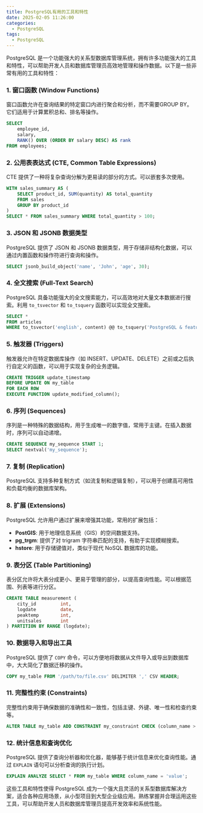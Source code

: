 ```yaml
---
title: PostgreSQL有用的工具和特性
date: 2025-02-05 11:26:00
categories:
  - PostgreSQL
tags:
  - PostgreSQL
---
```

PostgreSQL 是一个功能强大的关系型数据库管理系统，拥有许多功能强大的工具和特性，可以帮助开发人员和数据库管理员高效地管理和操作数据。以下是一些非常有用的工具和特性：

### 1. **窗口函数 (Window Functions)**

窗口函数允许在查询结果的特定窗口内进行聚合和分析，而不需要GROUP BY。它们适用于计算累积总和、排名等操作。

```sql
SELECT
    employee_id,
    salary,
    RANK() OVER (ORDER BY salary DESC) AS rank
FROM employees;

```

### 2. **公用表表达式 (CTE, Common Table Expressions)**

CTE 提供了一种将复杂查询分解为更易读的部分的方式。可以嵌套多次使用。

```sql
WITH sales_summary AS (
    SELECT product_id, SUM(quantity) AS total_quantity
    FROM sales
    GROUP BY product_id
)
SELECT * FROM sales_summary WHERE total_quantity > 100;

```

### 3. **JSON 和 JSONB 数据类型**

PostgreSQL 提供了 JSON 和 JSONB 数据类型，用于存储非结构化数据，可以通过内置函数和操作符进行查询和操作。

```sql
SELECT jsonb_build_object('name', 'John', 'age', 30);

```

### 4. **全文搜索 (Full-Text Search)**

PostgreSQL 具备功能强大的全文搜索能力，可以高效地对大量文本数据进行搜索。利用 `to_tsvector` 和 `to_tsquery` 函数可以实现全文搜索。

```sql
SELECT *
FROM articles
WHERE to_tsvector('english', content) @@ to_tsquery('PostgreSQL & features');

```

### 5. **触发器 (Triggers)**

触发器允许在特定数据库操作（如 INSERT、UPDATE、DELETE）之前或之后执行自定义的函数，可以用于实现复杂的业务逻辑。

```sql
CREATE TRIGGER update_timestamp
BEFORE UPDATE ON my_table
FOR EACH ROW
EXECUTE FUNCTION update_modified_column();

```

### 6. **序列 (Sequences)**

序列是一种特殊的数据结构，用于生成唯一的数字值，常用于主键。在插入数据时，序列可以自动递增。

```sql
CREATE SEQUENCE my_sequence START 1;
SELECT nextval('my_sequence');

```

### 7. **复制 (Replication)**

PostgreSQL 支持多种复制方式（如流复制和逻辑复制），可以用于创建高可用性和负载均衡的数据库架构。

### 8. **扩展 (Extensions)**

PostgreSQL 允许用户通过扩展来增强其功能，常用的扩展包括：

- **PostGIS**: 用于地理信息系统（GIS）的空间数据支持。
- **pg_trgm**: 提供了对 trigram 字符串匹配的支持，有助于实现模糊搜索。
- **hstore**: 用于存储键值对，类似于现代 NoSQL 数据库的功能。

### 9. **表分区 (Table Partitioning)**

表分区允许将大表分成更小、更易于管理的部分，以提高查询性能。可以根据范围、列表等进行分区。

```sql
CREATE TABLE measurement (
    city_id         int,
    logdate         date,
    peaktemp        int,
    unitsales       int
) PARTITION BY RANGE (logdate);

```

### 10. **数据导入和导出工具**

PostgreSQL 提供了 `COPY` 命令，可以方便地将数据从文件导入或导出到数据库中，大大简化了数据迁移的操作。

```sql
COPY my_table FROM '/path/to/file.csv' DELIMITER ',' CSV HEADER;

```

### 11. **完整性约束 (Constraints)**

完整性约束用于确保数据的准确性和一致性，包括主键、外键、唯一性和检查约束等。

```sql
ALTER TABLE my_table ADD CONSTRAINT my_constraint CHECK (column_name > 0);

```

### 12. **统计信息和查询优化**

PostgreSQL 提供了查询分析器和优化器，能够基于统计信息来优化查询性能。通过 `EXPLAIN` 语句可以分析查询的执行计划。

```sql
EXPLAIN ANALYZE SELECT * FROM my_table WHERE column_name = 'value';

```

这些工具和特性使得 PostgreSQL 成为一个强大且灵活的关系型数据库解决方案，适合各种应用场景，从小型项目到大型企业级应用。熟练掌握并合理运用这些工具，可以帮助开发人员和数据库管理员提高开发效率和系统性能。
